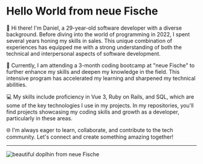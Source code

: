 # Hello World from neue Fische #

👋 Hi there! I'm Daniel, a 29-year-old software developer with a diverse background. Before diving into the world of programming in 2022, I spent several years honing my skills in sales. This unique combination of experiences has equipped me with a strong understanding of both the technical and interpersonal aspects of software development.

🚀 Currently, I am attending a 3-month coding bootcamp at "neue Fische" to further enhance my skills and deepen my knowledge in the field. This intensive program has accelerated my learning and sharpened my technical abilities.

💻 My skills include proficiency in Vue 3, Ruby on Rails, and SQL, which are some of the key technologies I use in my projects. In my repositories, you'll find projects showcasing my coding skills and growth as a developer, particularly in these areas.

🌐 I'm always eager to learn, collaborate, and contribute to the tech community. Let's connect and create something amazing together!

---






![beautiful doplhin from neue Fische](https://user-images.githubusercontent.com/102250825/232495777-855968ee-63bb-4b31-893b-ba5d68c36243.jpg)
